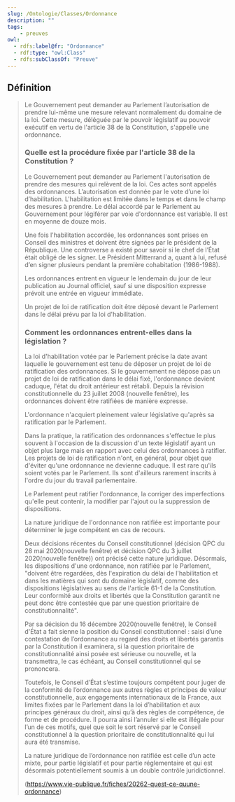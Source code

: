 ```yaml
---
slug: /Ontologie/Classes/Ordonnance
description: ""
tags:
    - preuves
owl:
  - rdfs:label@fr: "Ordonnance"
  - rdf:type: "owl:Class"
  - rdfs:subClassOf: "Preuve"
---
```


<OntologyTable frontMatter={frontMatter}/>

## Définition

> Le Gouvernement peut demander au Parlement l’autorisation de prendre lui-même une mesure relevant normalement du domaine de la loi. Cette mesure, déléguée par le pouvoir législatif au pouvoir exécutif en vertu de l'article 38 de la Constitution, s'appelle une ordonnance.
>
> ### Quelle est la procédure fixée par l'article 38 de la Constitution ?
>
> Le Gouvernement peut demander au Parlement l'autorisation de prendre des mesures qui relèvent de la loi. Ces actes sont appelés des ordonnances. L’autorisation est donnée par le vote d’une loi d’habilitation. L'habilitation est limitée dans le temps et dans le champ des mesures à prendre. Le délai accordé par le Parlement au Gouvernement pour légiférer par voie d'ordonnance est variable. Il est en moyenne de douze mois.
>
> Une fois l'habilitation accordée, les ordonnances sont prises en Conseil des ministres et doivent être signées par le président de la République. Une controverse a existé pour savoir si le chef de l’État était obligé de les signer. Le Président Mitterrand a, quant à lui, refusé d’en signer plusieurs pendant la première cohabitation (1986-1988).
>
> Les ordonnances entrent en vigueur le lendemain du jour de leur publication au Journal officiel, sauf si une disposition expresse prévoit une entrée en vigueur immédiate.
>
> Un projet de loi de ratification doit être déposé devant le Parlement dans le délai prévu par la loi d'habilitation.
>
> ### Comment les ordonnances entrent-elles dans la législation ?
>
> La loi d'habilitation votée par le Parlement précise la date avant laquelle le gouvernement est tenu de déposer un projet de loi de ratification des ordonnances. Si le gouvernement ne dépose pas un projet de loi de ratification dans le délai fixé, l'ordonnance devient caduque, l'état du droit antérieur est rétabli. Depuis la révision constitutionnelle du 23 juillet 2008 (nouvelle fenêtre), les ordonnances doivent être ratifiées de manière expresse.
>
> L'ordonnance n'acquiert pleinement valeur législative qu'après sa ratification par le Parlement.
>
> Dans la pratique, la ratification des ordonnances s'effectue le plus souvent à l'occasion de la discussion d'un texte législatif ayant un objet plus large mais en rapport avec celui des ordonnances à ratifier. Les projets de loi de ratification n'ont, en général, pour objet que d'éviter qu'une ordonnance ne devienne caduque. Il est rare qu'ils soient votés par le Parlement. Ils sont d'ailleurs rarement inscrits à l'ordre du jour du travail parlementaire.
>
> Le Parlement peut ratifier l'ordonnance, la corriger des imperfections qu'elle peut contenir, la modifier par l'ajout ou la suppression de dispositions.
>
> La nature juridique de l'ordonnance non ratifiée est importante pour déterminer le juge compétent en cas de recours.
>
> Deux décisions récentes du Conseil constitutionnel (décision QPC du 28 mai 2020(nouvelle fenêtre) et décision QPC du 3 juillet 2020(nouvelle fenêtre)) ont précisé cette nature juridique. Désormais, les dispositions d'une ordonnance, non ratifiée par le Parlement, "doivent être regardées, dès l'expiration du délai de l'habilitation et dans les matières qui sont du domaine législatif, comme des dispositions législatives au sens de l'article 61-1 de la Constitution. Leur conformité aux droits et libertés que la Constitution garantit ne peut donc être contestée que par une question prioritaire de constitutionnalité".
>
> Par sa décision du 16 décembre 2020(nouvelle fenêtre), le Conseil d'État a fait sienne la position du Conseil constitutionnel : saisi d’une contestation de l’ordonnance au regard des droits et libertés garantis par la Constitution il examinera, si la question prioritaire de constitutionnalité ainsi posée est sérieuse ou nouvelle, et la transmettra, le cas échéant, au Conseil constitutionnel qui se prononcera.
>
> Toutefois, le Conseil d’État s’estime toujours compétent pour juger de la conformité de l’ordonnance aux autres règles et principes de valeur constitutionnelle, aux engagements internationaux de la France, aux limites fixées par le Parlement dans la loi d’habilitation et aux principes généraux du droit, ainsi qu’à des règles de compétence, de forme et de procédure. Il pourra ainsi l’annuler si elle est illégale pour l’un de ces motifs, quel que soit le sort réservé par le Conseil constitutionnel à la question prioritaire de constitutionnalité qui lui aura été transmise.
>
> La nature juridique de l’ordonnance non ratifiée est celle d’un acte mixte, pour partie législatif et pour partie réglementaire et qui est désormais potentiellement soumis à un double contrôle juridictionnel.
>
> (<https://www.vie-publique.fr/fiches/20262-quest-ce-quune-ordonnance>)
